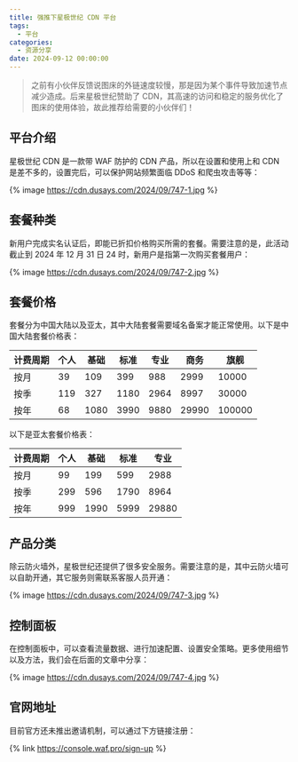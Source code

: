 ```yaml
---
title: 强推下星极世纪 CDN 平台
tags:
  - 平台
categories:
  - 资源分享
date: 2024-09-12 00:00:00
---
```


> 之前有小伙伴反馈说图床的外链速度较慢，那是因为某个事件导致加速节点减少造成。后来星极世纪赞助了 CDN，其高速的访问和稳定的服务优化了图床的使用体验，故此推荐给需要的小伙伴们！

<!-- more -->

## 平台介绍

星极世纪 CDN 是一款带 WAF 防护的 CDN 产品，所以在设置和使用上和 CDN 是差不多的，设置完后，可以保护网站频繁面临 DDoS 和爬虫攻击等等：

{% image https://cdn.dusays.com/2024/09/747-1.jpg %}

## 套餐种类

新用户完成实名认证后，即能已折扣价格购买所需的套餐。需要注意的是，此活动截止到 2024 年 12 月 31 日 24 时，新用户是指第一次购买套餐用户：

{% image https://cdn.dusays.com/2024/09/747-2.jpg %}

## 套餐价格

套餐分为中国大陆以及亚太，其中大陆套餐需要域名备案才能正常使用。以下是中国大陆套餐价格表：

| 计费周期 | 个人 | 基础 | 标准 | 专业 | 商务 | 旗舰 |
| - | - | - | - | - | - | - |
| 按月 | 39 | 109 | 399 | 988 | 2999 | 10000 |
| 按季 | 119 | 327 | 1180 | 2964 | 8997 | 30000 |
| 按年 | 68 | 1080 | 3990 | 9880 | 29990 | 100000 |

以下是亚太套餐价格表：

| 计费周期 | 个人 | 基础 | 标准 | 专业 |
| - | - | - | - | - |
| 按月 | 99 | 199 | 599 | 2988 |
| 按季 | 299 | 596 | 1790 | 8964 |
| 按年 | 999 | 1990 | 5999 | 29880 |

## 产品分类

除云防火墙外，星极世纪还提供了很多安全服务。需要注意的是，其中云防火墙可以自助开通，其它服务则需联系客服人员开通：

{% image https://cdn.dusays.com/2024/09/747-3.jpg %}

## 控制面板

在控制面板中，可以查看流量数据、进行加速配置、设置安全策略。更多使用细节以及方法，我们会在后面的文章中分享：

{% image https://cdn.dusays.com/2024/09/747-4.jpg %}

## 官网地址

目前官方还未推出邀请机制，可以通过下方链接注册：

{% link https://console.waf.pro/sign-up %}